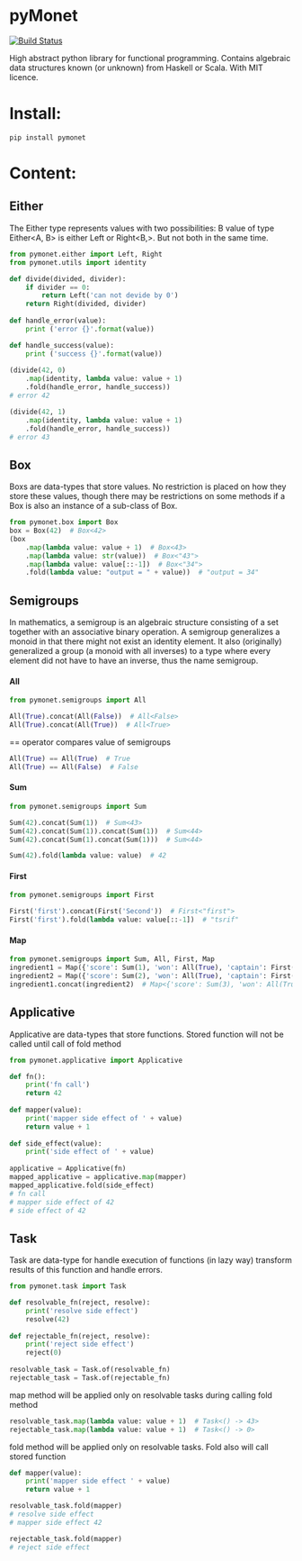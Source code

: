 # pyMonet

[![Build Status](https://travis-ci.org/przemyslawjanpietrzak/pyMonet.svg?branch=master)](https://travis-ci.org/przemyslawjanpietrzak/pyMonet)

High abstract python library for functional programming.
Contains algebraic data structures known (or unknown) from Haskell or Scala.
With MIT licence.


# Install:
`pip install pymonet`
 
 
# Content:

## Either
The Either type represents values with two possibilities: B value of type Either<A, B> is either Left<A> or Right<B,>. But not both in the same time.


```python
from pymonet.either import Left, Right
from pymonet.utils import identity

def divide(divided, divider):
    if divider == 0:
        return Left('can not devide by 0')
    return Right(divided, divider)
    
def handle_error(value):
    print ('error {}'.format(value))

def handle_success(value):
    print ('success {}'.format(value))
        
(divide(42, 0)
    .map(identity, lambda value: value + 1)
    .fold(handle_error, handle_success))
# error 42

(divide(42, 1)
    .map(identity, lambda value: value + 1)
    .fold(handle_error, handle_success))
# error 43
```

## Box
Boxs are data-types that store values. No restriction is placed on how they store these values, though there may be restrictions on some methods if a Box is also an instance of a sub-class of Box.
```python
from pymonet.box import Box
box = Box(42)  # Box<42>
(box
    .map(lambda value: value + 1)  # Box<43>
    .map(lambda value: str(value))  # Box<"43">
    .map(lambda value: value[::-1])  # Box<"34">
    .fold(lambda value: "output = " + value))  # "output = 34"
```

## Semigroups
In mathematics, a semigroup is an algebraic structure consisting of a set together with an associative binary operation.
A semigroup generalizes a monoid in that there might not exist an identity element.
It also (originally) generalized a group (a monoid with all inverses) to a type where every element did not have to have an inverse, thus the name semigroup.

#### All
```python
from pymonet.semigroups import All

All(True).concat(All(False))  # All<False>
All(True).concat(All(True))  # All<True>
```

== operator compares value of semigroups
```python
All(True) == All(True)  # True
All(True) == All(False)  # False
```

#### Sum
```python
from pymonet.semigroups import Sum

Sum(42).concat(Sum(1))  # Sum<43>
Sum(42).concat(Sum(1)).concat(Sum(1))  # Sum<44>
Sum(42).concat(Sum(1).concat(Sum(1)))  # Sum<44>

Sum(42).fold(lambda value: value)  # 42
```

#### First
```python
from pymonet.semigroups import First

First('first').concat(First('Second'))  # First<"first">
First('first').fold(lambda value: value[::-1])  # "tsrif"
```

#### Map
```python
from pymonet.semigroups import Sum, All, First, Map
ingredient1 = Map({'score': Sum(1), 'won': All(True), 'captain': First('captain america')})
ingredient2 = Map({'score': Sum(2), 'won': All(True), 'captain': First('iron man')})
ingredient1.concat(ingredient2)  # Map<{'score': Sum(3), 'won': All(True), 'captain': First('captain america')}>
```

## Applicative
Applicative are data-types that store functions. Stored function will not be called until call of fold method
```python
from pymonet.applicative import Applicative

def fn():
    print('fn call')
    return 42
    
def mapper(value):
    print('mapper side effect of ' + value)
    return value + 1
    
def side_effect(value):
    print('side effect of ' + value)
    
applicative = Applicative(fn)
mapped_applicative = applicative.map(mapper)
mapped_applicative.fold(side_effect)  
# fn call
# mapper side effect of 42
# side effect of 42 
```


## Task
Task are data-type for handle execution of functions (in lazy way) transform results of this function and handle errors.
```python
from pymonet.task import Task

def resolvable_fn(reject, resolve):
    print('resolve side effect')
    resolve(42)
 
def rejectable_fn(reject, resolve):
    print('reject side effect')
    reject(0)
    
resolvable_task = Task.of(resolvable_fn)
rejectable_task = Task.of(rejectable_fn)
```
map method will be applied only on resolvable tasks during calling fold method
```python
resolvable_task.map(lambda value: value + 1)  # Task<() -> 43>
rejectable_task.map(lambda value: value + 1)  # Task<() -> 0>
```
fold method will be applied only on resolvable tasks. Fold also will call stored function
```python
def mapper(value):
    print('mapper side effect ' + value)
    return value + 1

resolvable_task.fold(mapper)
# resolve side effect
# mapper side effect 42

rejectable_task.fold(mapper)
# reject side effect
```    